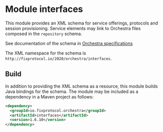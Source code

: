 # Module interfaces

This module provides an XML schema for service offerings, protocols and session provisioning. Service elements may link to Orchestra files composed in the `repository` schema.

See documentation of the schema in [Orchestra specifications](https://github.com/FIXTradingCommunity/fix-orchestra-spec/tree/master/v1-0-RC5)

The XML namespace for the schema is `http://fixprotocol.io/2020/orchestra/interfaces`.

## Build

In addition to providing the XML schema as a resource, this module builds Java bindings for the schema. The module may be included as a dependency in a Maven project as follows:

```xml
<dependency>
  <groupId>io.fixprotocol.orchestra</groupId>
  <artifactId>interfaces</artifactId>
  <version>1.6.10</version>
</dependency>
```
